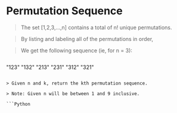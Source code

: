 # Permutation Sequence

> The set [1,2,3,…,n] contains a total of n! unique permutations.

> By listing and labeling all of the permutations in order,

> We get the following sequence (ie, for n = 3):

> ```
"123"
"132"
"213"
"231"
"312"
"321"
```

> Given n and k, return the kth permutation sequence.

> Note: Given n will be between 1 and 9 inclusive.

```Python

```
